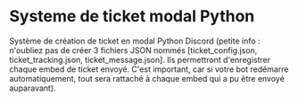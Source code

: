 # Systeme de ticket modal Python

Système de création de ticket en modal Python Discord (petite info : n'oubliez pas de créer 3 fichiers JSON nommés [ticket_config.json, ticket_tracking.json, ticket_message.json]. Ils permettront d'enregistrer chaque embed de ticket envoyé. C'est important, car si votre bot redémarre automatiquement, tout sera rattaché à chaque embed qui a pu être envoyé auparavant).
